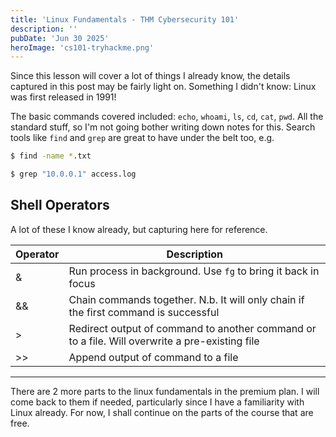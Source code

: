 ```yaml
---
title: 'Linux Fundamentals - THM Cybersecurity 101'
description: ''
pubDate: 'Jun 30 2025'
heroImage: 'cs101-tryhackme.png'
---
```


Since this lesson will cover a lot of things I already know, the details captured in this post may be fairly light on. Something I didn't know: Linux was first released in 1991! 

The basic commands covered included: `echo`, `whoami`, `ls`, `cd`, `cat`, `pwd`. All the standard stuff, so I'm not going bother writing down notes for this. Search tools like `find` and `grep` are great to have under the belt too, e.g.

```bash
$ find -name *.txt

$ grep "10.0.0.1" access.log
```

## Shell Operators

A lot of these I know already, but capturing here for reference.

| Operator | Description |
| -------- | ----------- |
| &        | Run process in background. Use `fg` to bring it back in focus |
| &&       | Chain commands together. N.b. It will only chain if the first command is successful |
| >        | Redirect output of command to another command or to a file. Will overwrite a pre-existing file |
| >>       | Append output of command to a file |

---

There are 2 more parts to the linux fundamentals in the premium plan. I will come back to them if needed, particularly since I have a familiarity with Linux already. For now, I shall continue on the parts of the course that are free.